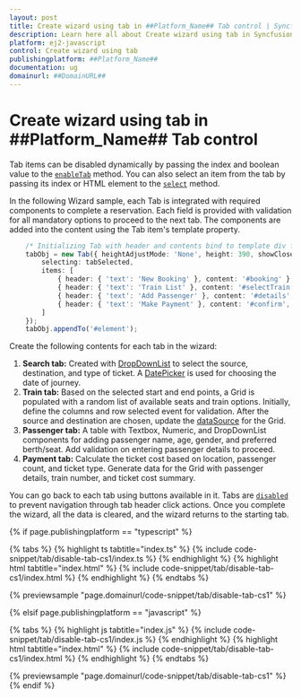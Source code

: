 ```yaml
---
layout: post
title: Create wizard using tab in ##Platform_Name## Tab control | Syncfusion
description: Learn here all about Create wizard using tab in Syncfusion ##Platform_Name## Tab control of Syncfusion Essential JS 2 and more.
platform: ej2-javascript
control: Create wizard using tab 
publishingplatform: ##Platform_Name##
documentation: ug
domainurl: ##DomainURL##
---
```


# Create wizard using tab in ##Platform_Name## Tab control

Tab items can be disabled dynamically by passing the index and boolean value to the [`enableTab`](../../api/tab#enabletab) method. You can also select an item from the tab by passing its index or HTML element to the [`select`](../../api/tab#select) method.

In the following Wizard sample, each Tab is integrated with required components to complete a reservation. Each field is provided with validation for all mandatory options to proceed to the next tab. The components are added into the content using the Tab item's template property.

```ts
    /* Initializing Tab with header and contents bind to template div for adding other components */
    tabObj = new Tab({ heightAdjustMode: 'None', height: 390, showCloseButton: false,
        selecting: tabSelected,
        items: [
            { header: { 'text': 'New Booking' }, content: '#booking' },
            { header: { 'text': 'Train List' }, content: '#selectTrain', disabled: true },
            { header: { 'text': 'Add Passenger' }, content: '#details', disabled: true },
            { header: { 'text': 'Make Payment' }, content: '#confirm', disabled: true }
        ]
    });
    tabObj.appendTo('#element');
```

Create the following contents for each tab in the wizard:

1. **Search tab:** Created with [DropDownList](../../drop-down-list/data-binding/) to select the source, destination, and type of ticket. A [DatePicker](../../datepicker/getting-started/) is used for choosing the date of journey.
2. **Train tab:** Based on the selected start and end points, a Grid is populated with a random list of available seats and train options. Initially, define the columns and row selected event for validation. After the source and destination are chosen, update the [dataSource](../../api/grid#datasource) for the Grid.
3. **Passenger tab:** A table with Textbox, Numeric, and DropDownList components for adding passenger name, age, gender, and preferred berth/seat. Add validation on entering passenger details to proceed.
4. **Payment tab:** Calculate the ticket cost based on location, passenger count, and ticket type. Generate data for the Grid with passenger details, train number, and ticket cost summary.

You can go back to each tab using buttons available in it. Tabs are [`disabled`](../../api/tab/tabItem#disabled) to prevent navigation through tab header click actions. Once you complete the wizard, all the data is cleared, and the wizard returns to the starting tab.

{% if page.publishingplatform == "typescript" %}

{% tabs %}
{% highlight ts tabtitle="index.ts" %}
{% include code-snippet/tab/disable-tab-cs1/index.ts %}
{% endhighlight %}
{% highlight html tabtitle="index.html" %}
{% include code-snippet/tab/disable-tab-cs1/index.html %}
{% endhighlight %}
{% endtabs %}
        
{% previewsample "page.domainurl/code-snippet/tab/disable-tab-cs1" %}

{% elsif page.publishingplatform == "javascript" %}

{% tabs %}
{% highlight js tabtitle="index.js" %}
{% include code-snippet/tab/disable-tab-cs1/index.js %}
{% endhighlight %}
{% highlight html tabtitle="index.html" %}
{% include code-snippet/tab/disable-tab-cs1/index.html %}
{% endhighlight %}
{% endtabs %}

{% previewsample "page.domainurl/code-snippet/tab/disable-tab-cs1" %}
{% endif %}
